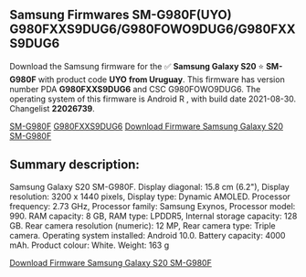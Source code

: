 <h2>Samsung Firmwares SM-G980F(UYO) G980FXXS9DUG6/G980FOWO9DUG6/G980FXXS9DUG6</h2>
Download the Samsung firmware for the ✅ <strong>Samsung Galaxy S20 </strong> ⭐ <strong>SM-G980F</strong> with product code <strong>UYO</strong> <strong> from Uruguay</strong>. This firmware has version number PDA <strong>G980FXXS9DUG6</strong> and CSC G980FOWO9DUG6. The operating system of this firmware is Android R , with build date 2021-08-30. Changelist <strong>22026739</strong>.


[SM-G980F](https://samfirm.shop/samsung/model/SM-G980F)
[G980FXXS9DUG6](https://samfirm.shop/samsung/pda/G980FXXS9DUG6)
[Download Firmware Samsung Galaxy S20 SM-G980F](https://samfirm.shop/samsung/firmware/451500)
<h2>Summary description:</h2>
<p>Samsung Galaxy S20 SM-G980F. Display diagonal: 15.8 cm (6.2"), Display resolution: 3200 x 1440 pixels, Display type: Dynamic AMOLED. Processor frequency: 2.73 GHz, Processor family: Samsung Exynos, Processor model: 990. RAM capacity: 8 GB, RAM type: LPDDR5, Internal storage capacity: 128 GB. Rear camera resolution (numeric): 12 MP, Rear camera type: Triple camera. Operating system installed: Android 10.0. Battery capacity: 4000 mAh. Product colour: White. Weight: 163 g</p>


[Download Firmware Samsung Galaxy S20 SM-G980F](https://samfirm.shop/samsung/firmware/451500)
